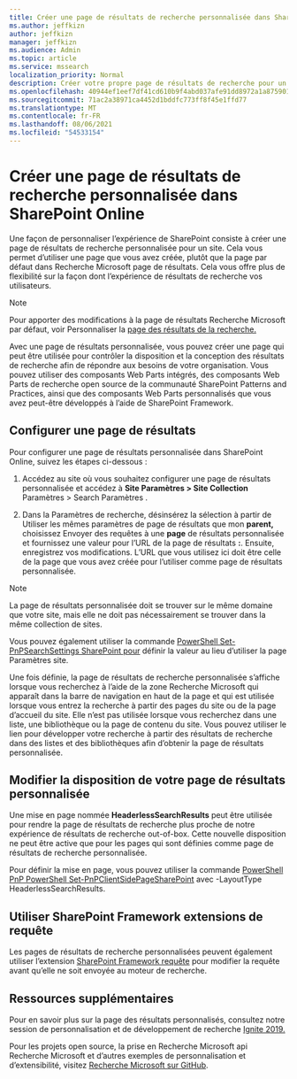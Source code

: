 ```yaml
---
title: Créer une page de résultats de recherche personnalisée dans SharePoint Online
ms.author: jeffkizn
author: jeffkizn
manager: jeffkizn
ms.audience: Admin
ms.topic: article
ms.service: mssearch
localization_priority: Normal
description: Créer votre propre page de résultats de recherche pour un site SharePoint Online
ms.openlocfilehash: 40944ef1eef7df41cd610b9f4abd037afe91dd8972a1a875901cecbac8756eb4
ms.sourcegitcommit: 71ac2a38971ca4452d1bddfc773ff8f45e1ffd77
ms.translationtype: MT
ms.contentlocale: fr-FR
ms.lasthandoff: 08/06/2021
ms.locfileid: "54533154"
---
```

# <a name="create-a-custom-search-results-page-in-sharepoint-online"></a>Créer une page de résultats de recherche personnalisée dans SharePoint Online

Une façon de personnaliser l’expérience de SharePoint consiste à créer une page de résultats de recherche personnalisée pour un site. Cela vous permet d’utiliser une page que vous avez créée, plutôt que la page par défaut dans Recherche Microsoft page de résultats. Cela vous offre plus de flexibilité sur la façon dont l’expérience de résultats de recherche vos utilisateurs.

>[!NOTE]
> Pour apporter des modifications à la page de résultats Recherche Microsoft par défaut, voir Personnaliser la [page des résultats de la recherche.](customize-search-page.md)

Avec une page de résultats personnalisée, vous pouvez créer une page qui peut être utilisée pour contrôler la disposition et la conception des résultats de recherche afin de répondre aux besoins de votre organisation. Vous pouvez utiliser des composants Web Parts intégrés, des composants Web Parts de recherche open source de la communauté SharePoint Patterns and Practices, ainsi que des composants Web Parts personnalisés que vous avez peut-être développés à l’aide de SharePoint Framework.

## <a name="configure-a-results-page"></a>Configurer une page de résultats

Pour configurer une page de résultats personnalisée dans SharePoint Online, suivez les étapes ci-dessous :

1. Accédez au site où vous souhaitez configurer une page de résultats personnalisée et accédez à **Site Paramètres > Site Collection** Paramètres > Search Paramètres .

2. Dans la Paramètres de recherche, désinsérez la sélection à partir de Utiliser les mêmes paramètres de page de résultats que mon **parent,** choisissez Envoyer des requêtes à une **page** de résultats personnalisée et fournissez une valeur pour l’URL de la page de résultats **:**. Ensuite, enregistrez vos modifications. L’URL que vous utilisez ici doit être celle de la page que vous avez créée pour l’utiliser comme page de résultats personnalisée.

>[!NOTE]
> La page de résultats personnalisée doit se trouver sur le même domaine que votre site, mais elle ne doit pas nécessairement se trouver dans la même collection de sites.  

Vous pouvez également utiliser la commande [PowerShell Set-PnPSearchSettings SharePoint pour](/powershell/module/sharepoint-pnp/set-pnpsearchsettings?view=sharepoint-ps) définir la valeur au lieu d’utiliser la page Paramètres site.

Une fois définie, la page de résultats de recherche personnalisée s’affiche lorsque vous recherchez à l’aide de la zone Recherche Microsoft qui apparaît dans la barre de navigation en haut de la page et qui est utilisée lorsque vous entrez la recherche à partir des pages du site ou de la page d’accueil du site. Elle n’est pas utilisée lorsque vous recherchez dans une liste, une bibliothèque ou la page de contenu du site. Vous pouvez utiliser le lien pour développer votre recherche à partir des résultats de recherche dans des listes et des bibliothèques afin d’obtenir la page de résultats personnalisée.

## <a name="change-the-layout-of-your-custom-results-page"></a>Modifier la disposition de votre page de résultats personnalisée

Une mise en page nommée **HeaderlessSearchResults** peut être utilisée pour rendre la page de résultats de recherche plus proche de notre expérience de résultats de recherche out-of-box. Cette nouvelle disposition ne peut être active que pour les pages qui sont définies comme page de résultats de recherche personnalisée.

Pour définir la mise en page, vous pouvez utiliser la commande [PowerShell PnP PowerShell Set-PnPClientSidePageSharePoint](/powershell/module/sharepoint-pnp/set-pnpclientsidepage?view=sharepoint-ps) avec -LayoutType HeaderlessSearchResults.

## <a name="use-sharepoint-framework-query-extensions"></a>Utiliser SharePoint Framework extensions de requête

Les pages de résultats de recherche personnalisées peuvent également utiliser l’extension [SharePoint Framework requête](/sharepoint/dev/spfx/building-search-extensions) pour modifier la requête avant qu’elle ne soit envoyée au moteur de recherche.

## <a name="additional-resources"></a>Ressources supplémentaires

Pour en savoir plus sur la page des résultats personnalisés, consultez notre session de personnalisation et de développement de recherche [Ignite 2019.](https://myignite.techcommunity.microsoft.com/sessions/85238?source=sessions)

Pour les projets open source, la prise en Recherche Microsoft api Recherche Microsoft et d’autres exemples de personnalisation et d’extensibilité, visitez [Recherche Microsoft sur GitHub](https://github.com/microsoft-search).
